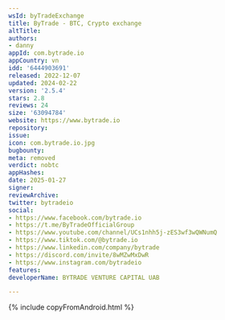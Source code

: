 ```yaml
---
wsId: byTradeExchange
title: ByTrade - BTC, Crypto exchange
altTitle: 
authors:
- danny
appId: com.bytrade.io
appCountry: vn
idd: '6444903691'
released: 2022-12-07
updated: 2024-02-22
version: '2.5.4'
stars: 2.8
reviews: 24
size: '63094784'
website: https://www.bytrade.io
repository: 
issue: 
icon: com.bytrade.io.jpg
bugbounty: 
meta: removed
verdict: nobtc
appHashes: 
date: 2025-01-27
signer: 
reviewArchive: 
twitter: bytradeio
social:
- https://www.facebook.com/bytrade.io
- https://t.me/ByTradeOfficialGroup
- https://www.youtube.com/channel/UCs1nhh5j-zES3wf3wQWNumQ
- https://www.tiktok.com/@bytrade.io
- https://www.linkedin.com/company/bytrade
- https://discord.com/invite/8wMZwMxDwR
- https://www.instagram.com/bytradeio
features: 
developerName: BYTRADE VENTURE CAPITAL UAB

---
```


{% include copyFromAndroid.html %}
